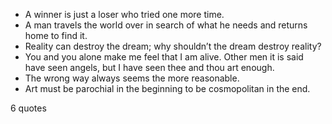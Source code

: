  - A winner is just a loser who tried one more time.
 - A man travels the world over in search of what he needs and returns home to find it.
 - Reality can destroy the dream; why shouldn’t the dream destroy reality?
 - You and you alone make me feel that I am alive. Other men it is said have seen angels, but I have seen thee and thou art enough.
 - The wrong way always seems the more reasonable.
 - Art must be parochial in the beginning to be cosmopolitan in the end.

6 quotes